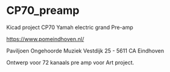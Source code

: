 # CP70_preamp
Kicad project CP70 Yamah electric grand Pre-amp

https://www.pomeindhoven.nl/

Paviljoen Ongehoorde Muziek
Vestdijk 25 - 5611 CA
Eindhoven

Ontwerp voor 72 kanaals pre amp voor Art project.

